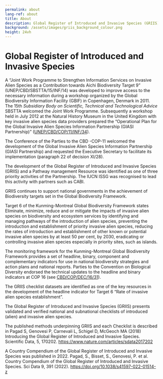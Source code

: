 ```yaml
---
permalink: about
lang-ref: about
title: About
description: Global Register of Introduced and Invasive Species (GRIIS)
background: /assets/images/griis_background_colour.png
height: 24vh
---
```


# Global Register of Introduced and Invasive Species

A “Joint Work Programme to Strengthen Information Services on Invasive Alien Species as a Contribution towards Aichi Biodiversity Target 9” (UNEP/CBD/SBSTTA/15/INF/14) was developed to improve access to the necessary information during a workshop organized by the Global Biodiversity Information Facility (GBIF) in Copenhagen, Denmark in 2011.  The 15th *Subsidiary Body on Scientific, Technical and Technological Advice* SBSTTA welcomed the Joint Work Programme. Subsequently a workshop held in July 2012 at the Natural History Museum in the United Kingdom with key invasive alien species data providers prepared the “Operational Plan for the Global Invasive Alien Species Information Partnership (GIASI Partnership)” ([UNEP/CBD/COP/11/INF/34](https://www.cbd.int/doc/meetings/cop/cop-11/information/cop-11-inf-34-en.pdf)).

The Conference of the Parties to the CBD -COP-11 welcomed the development of the Global Invasive Alien Species Information Partnership (GIASI Partnership) and requested the Executive Secretary to facilitate its implementation (paragraph 22 of decision XI/28).

The development of the Global Register of Introduced and Invasive Species (GRIIS) and a Pathway management Resource was identified as one of three priority activities of the Partnership. The IUCN ISSG was recognised to lead this activity with partners such as CABI.

GRIIS continues to support national governments in the achievement of Biodiversity targets set in the Global Biodiversity Framework.

Target 6 of the Kunming-Montreal Global Biodiversity Framework states Eliminate, minimize, reduce and or mitigate the impacts of invasive alien species on biodiversity and ecosystem services by identifying and managing pathways of the introduction of alien species, preventing the introduction and establishment of priority invasive alien species, reducing the rates of introduction and establishment of other known or potential invasive alien species by at least 50 per cent, by 2030, eradicating or controlling invasive alien species especially in priority sites, such as islands.

The monitoring framework for the Kunming-Montreal Global Biodiversity Framework provides a set of headline, binary, component and complementary indicators for use in national biodiversity strategies and action plans and national reports. Parties to the Convention on Biological Diversity endorsed the technical updates to the headline and binary indicators at COP 16 (see [CBD/COP/DEC/16/31](https://www.cbd.int/doc/decisions/cop-16/cop-16-dec-31-en.pdf)).

The GRIIS checklist datasets are identified as one of the key resources in the development of the headline indicator for Target 6 “Rate of invasive alien species establishment”.

The Global Register of Introduced and Invasive Species (GRIIS) presents validated and verified national and subnational checklists of introduced (alien) and invasive alien species. 

The published methods underpinning GRIIS and each Checklist is described in Pagad S, Genovesi P, Carnevali L, Schigel D, McGeoch MA (2018) Introducing the Global Register of Introduced and Invasive Species. Scientific Data, 5, 170202. https://www.nature.com/articles/sdata2017202

A Country Compendium of the Global Register of Introduced and Invasive Species was published in 2022.
 Pagad, S., Bisset, S., Genovesi, P. et al. Country Compendium of the Global Register of Introduced and Invasive Species. Sci Data 9, 391 (2022). https://doi.org/10.1038/s41597-022-01514-z
